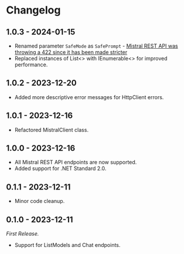 # Changelog

## 1.0.3 - 2024-01-15

- Renamed parameter `SafeMode` as `SafePrompt` - [Mistral REST API was throwing a 422 since it has been made stricter](https://discord.com/channels/1144547040454508606/1184444810279522374/1195108690353717369)
- Replaced instances of List<> with IEnumerable<> for improved performance.

## 1.0.2 - 2023-12-20

- Added more descriptive error messages for HttpClient errors.

## 1.0.1 - 2023-12-16

- Refactored MistralClient class.

## 1.0.0 - 2023-12-16

- All Mistral REST API endpoints are now supported.
- Added support for .NET Standard 2.0.

## 0.1.1 - 2023-12-11

- Minor code cleanup.

## 0.1.0 - 2023-12-11

_First Release._

- Support for ListModels and Chat endpoints.